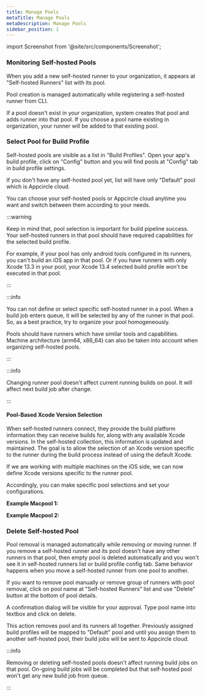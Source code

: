 ```yaml
---
title: Manage Pools
metaTitle: Manage Pools
metaDescription: Manage Pools
sidebar_position: 1
---
```


import Screenshot from '@site/src/components/Screenshot';

### Monitoring Self-hosted Pools

When you add a new self-hosted runner to your organization, it appears at "Self-hosted Runners" list with its pool.

<Screenshot url='https://cdn.appcircle.io/docs/assets/self-hosted-runner-runners-selected-runner-01.png' />

Pool creation is managed automatically while registering a self-hosted runner from CLI.

If a pool doesn't exist in your organization, system creates that pool and adds runner into that pool. If you choose a pool name existing in organization, your runner will be added to that existing pool.

### Select Pool for Build Profile

Self-hosted pools are visible as a list in "Build Profiles". Open your app's build profile, click on "Config" button and you will find pools at "Config" tab in build profile settings.

<Screenshot url='https://cdn.appcircle.io/docs/assets/self-hosted-runner-config-pool-list-01.png' />

If you don't have any self-hosted pool yet, list will have only "Default" pool which is Appcircle cloud.

You can choose your self-hosted pools or Appcircle cloud anytime you want and switch between them according to your needs.

:::warning

Keep in mind that, pool selection is important for build pipeline success. Your self-hosted runners in that pool should have required capabilities for the selected build profile.

For example, if your pool has only android tools configured in its runners, you can't build an iOS app in that pool. Or if you have runners with only Xcode 13.3 in your pool, your Xcode 13.4 selected build profile won't be executed in that pool.

:::

:::info

You can not define or select specific self-hosted runner in a pool. When a build job enters queue, it will be selected by any of the runner in that pool. So, as a best practice, try to organize your pool homogeneously.

Pools should have runners which have similar tools and capabilities. Machine architecture (arm64, x86_64) can also be taken into account when organizing self-hosted pools.

:::

:::info

Changing runner pool doesn't affect current running builds on pool. It will affect next build job after change.

:::

#### Pool-Based Xcode Version Selection

When self-hosted runners connect, they provide the build platform information they can receive builds for, along with any available Xcode versions. In the self-hosted collection, this information is updated and maintained. The goal is to allow the selection of an Xcode version specific to the runner during the build process instead of using the default Xcode.

If we are working with multiple machines on the iOS side, we can now define Xcode versions specific to the runner pool.

Accordingly, you can make specific pool selections and set your configurations.

<b>Example Macpool 1:</b>

<Screenshot url='https://cdn.appcircle.io/docs/assets/macpool1.png' />

<b> Example Macpool 2:</b>

<Screenshot url='https://cdn.appcircle.io/docs/assets/macpool2.png' />

### Delete Self-hosted Pool

Pool removal is managed automatically while removing or moving runner. If you remove a self-hosted runner and its pool doesn't have any other runners in that pool, then empty pool is deleted automatically and you won't see it in self-hosted runners list or build profile config tab. Same behavior happens when you move a self-hosted runner from one pool to another.

If you want to remove pool manually or remove group of runners with pool removal, click on pool name at "Self-hosted Runners" list and use "Delete" button at the bottom of pool details.

<Screenshot url='https://cdn.appcircle.io/docs/assets/self-hosted-runner-pool-detail-01.png' />

A confirmation dialog will be visible for your approval. Type pool name into textbox and click on delete.

This action removes pool and its runners all together. Previously assigned build profiles will be mapped to "Default" pool and until you assign them to another self-hosted pool, their build jobs will be sent to Appcircle cloud.

:::info

Removing or deleting self-hosted pools doesn't affect running build jobs on that pool. On-going build jobs will be completed but that self-hosted pool won't get any new build job from queue.

:::
